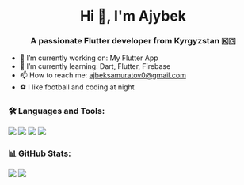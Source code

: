 

<h1 align="center">Hi 👋, I'm Ajybek</h1>
<h3 align="center">A passionate Flutter developer from Kyrgyzstan 🇰🇬</h3>
 
  - 🔭 I’m currently working on: My Flutter App
  - 🌱 I’m currently learning: Dart, Flutter, Firebase
  - 📫 How to reach me: ajbeksamuratov0@gmail.com
  - ⚽ I like football and coding at night



<h3>🛠️ Languages and Tools:</h3>
<p>
  <img src="https://img.shields.io/badge/Dart-blue?logo=dart&logoColor=white" />
  <img src="https://img.shields.io/badge/Flutter-blue?logo=flutter&logoColor=white" />
  <img src="https://img.shields.io/badge/Firebase-yellow?logo=firebase&logoColor=black" />
  <img src="https://img.shields.io/badge/VSCode-007ACC?logo=visual-studio-code&logoColor=white" />
</p>

<h3>📊 GitHub Stats:</h3>
<p>
  <img src="https://github-readme-stats.vercel.app/api?username=ajyyyb&show_icons=true&theme=dark" />
  <img src="https://github-readme-stats.vercel.app/api/top-langs/?username=ajyyyb&layout=compact&theme=dark" />
</p>
